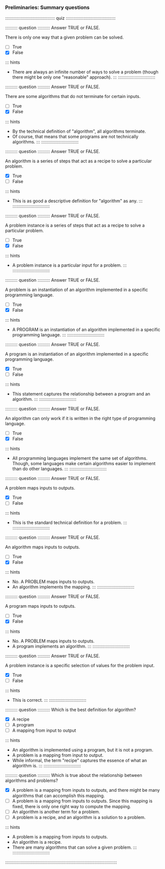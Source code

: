 
### Preliminaries: Summary questions

:::::::::::::::::::::::::::::::::::::::: quiz ::::::::::::::::::::::::::::::::::::::::

:::::::::: question ::::::::::
Answer TRUE or FALSE.

There is only one way that a given problem can be solved.

- [ ] True
- [x] False

::: hints
- There are always an infinite number of ways to solve a
problem (though there might be only one "reasonable" approach).
:::
::::::::::::::::::::::::::::::



:::::::::: question ::::::::::
Answer TRUE or FALSE.

There are some algorithms that do not terminate for certain inputs.

- [ ] True
- [x] False

::: hints
- By the technical definition of "algorithm", all algorithms terminate.
- Of course, that means that some programs are not technically algorithms.
:::
::::::::::::::::::::::::::::::



:::::::::: question ::::::::::
Answer TRUE or FALSE.

An algorithm is a series of steps that act as a recipe to solve a particular problem.

- [x] True
- [ ] False

::: hints
- This is as good a descriptive definition for "algorithm" as any.
:::
::::::::::::::::::::::::::::::



:::::::::: question ::::::::::
Answer TRUE or FALSE.

A problem instance is a series of steps that act as a recipe to solve a particular problem.

- [ ] True
- [x] False

::: hints
- A problem instance is a particular input for a problem.
:::
::::::::::::::::::::::::::::::



:::::::::: question ::::::::::
Answer TRUE or FALSE.

A problem is an instantiation of an algorithm implemented in a specific programming language.


- [ ] True
- [x] False

::: hints
- A PROGRAM is an instantiation of an algorithm implemented in a specific programming language.
:::
::::::::::::::::::::::::::::::



:::::::::: question ::::::::::
Answer TRUE or FALSE.

A program is an instantiation of an algorithm implemented in a specific programming language.


- [x] True
- [ ] False

::: hints
- This statement captures the relationship between a program and an algorithm.
:::
::::::::::::::::::::::::::::::



:::::::::: question ::::::::::
Answer TRUE or FALSE.

An algorithm can only work if it is written in the right type of programming language.


- [ ] True
- [x] False

::: hints
- All programming languages implement the same set of
algorithms. Though, some languages make certain algorithms
easier to implement than do other languages.
:::
::::::::::::::::::::::::::::::



:::::::::: question ::::::::::
Answer TRUE or FALSE.

A problem maps inputs to outputs.

- [x] True
- [ ] False

::: hints
- This is the standard technical definition for a problem.
:::
::::::::::::::::::::::::::::::



:::::::::: question ::::::::::
Answer TRUE or FALSE.

An algorithm maps inputs to outputs.

- [ ] True
- [x] False

::: hints
- No. A PROBLEM maps inputs to outputs.
- An algorithm implements the mapping.
:::
::::::::::::::::::::::::::::::



:::::::::: question ::::::::::
Answer TRUE or FALSE.

A program maps inputs to outputs.

- [ ] True
- [x] False

::: hints
- No. A PROBLEM maps inputs to outputs.
- A program implements an algorithm.
:::
::::::::::::::::::::::::::::::



:::::::::: question ::::::::::
Answer TRUE or FALSE.

A problem instance is a specific selection of values for the problem input.

- [x] True
- [ ] False

::: hints
- This is correct.
:::
::::::::::::::::::::::::::::::



:::::::::: question ::::::::::
Which is the best definition for algorithm?

- [x] A recipe
- [ ] A program
- [ ] A mapping from input to output

::: hints
- An algorithm is implemented using a program, but it is not a program.
- A problem is a mapping from input to output.
- While informal, the term "recipe" captures the essence of what an algorithm is.
:::
::::::::::::::::::::::::::::::



:::::::::: question ::::::::::
Which is true about the relationship between algorithms and problems?

- [x] A problem is a mapping from inputs to
outputs, and there might be many algorithms that can accomplish this mapping.
- [ ] A problem is a mapping from inputs to outputs.
Since this mapping is fixed, there is only one right way to compute the mapping.
- [ ] An algorithm is another term for a problem.
- [ ] A problem is a recipe, and an algorithm is a solution to a problem.

::: hints
- A problem is a mapping from inputs to outputs.
- An algorithm is a recipe.
- There are many algorithms that can solve a given problem.
:::
::::::::::::::::::::::::::::::

::::::::::::::::::::::::::::::::::::::::::::::::::::::::::::::::::::::::::::::::::::::::::

